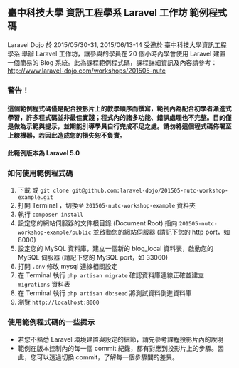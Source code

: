 ## 臺中科技大學 資訊工程學系 Laravel 工作坊 範例程式碼

Laravel Dojo 於 2015/05/30-31, 2015/06/13-14 受邀於 臺中科技大學資訊工程學系 舉辦 Laravel 工作坊，讓參與的學員在 20 個小時內學會使用 Laravel 建置一個簡易的 Blog 系統。此為課程範例程式碼，課程詳細資訊及內容請參考：<http://www.laravel-dojo.com/workshops/201505-nutc>

### 警告！

#### 這個範例程式碼僅是配合投影片上的教學順序而撰寫，範例內為配合初學者漸進式學習，許多程式碼並非最佳實踐；程式內的諸多功能、錯誤處理也不完整。目的僅是做為示範與提示，並期能引導學員自行完成不足之處。請勿將這個程式碼佈署至上線機器，若因此造成您的損失恕不負責。

#### 此範例版本為 Laravel 5.0

### 如何使用範例程式碼

1. 下載 或 `git clone git@github.com:laravel-dojo/201505-nutc-workshop-example.git` 
2. 打開 Terminal ，切換至 `201505-nutc-workshop-example` 資料夾
3. 執行 `composer install`
4. 設定您的網站伺服器的文件根目錄 (Document Root) 指向 `201505-nutc-workshop-example/public` 並啟動您的網站伺服器 (請記下您的 http port，如 8000)
5. 設定您的 MySQL 資料庫，建立一個新的 blog_local 資料表，啟動您的 MySQL 伺服器 (請記下您的 MySQL port，如 33060)
6. 打開 `.env` 修改 mysql 連線相關設定
7. 在 Terminal 執行 `php artisan migrate` 確認資料庫連線正確並建立 `migrations` 資料表
8. 在 Terminal 執行 `php artisan db:seed` 將測試資料倒進資料庫
9. 瀏覽 `http://localhost:8000`

### 使用範例程式碼的一些提示

* 若您不熟悉 Laravel 環境建置與設定的細節，請先參考課程投影片內的說明
* 範例在版本控制內的每一個 commit 紀錄，都有對應到投影片上的步驟。因此，您可以透過切換 commit，了解每一個步驟間的差異。

